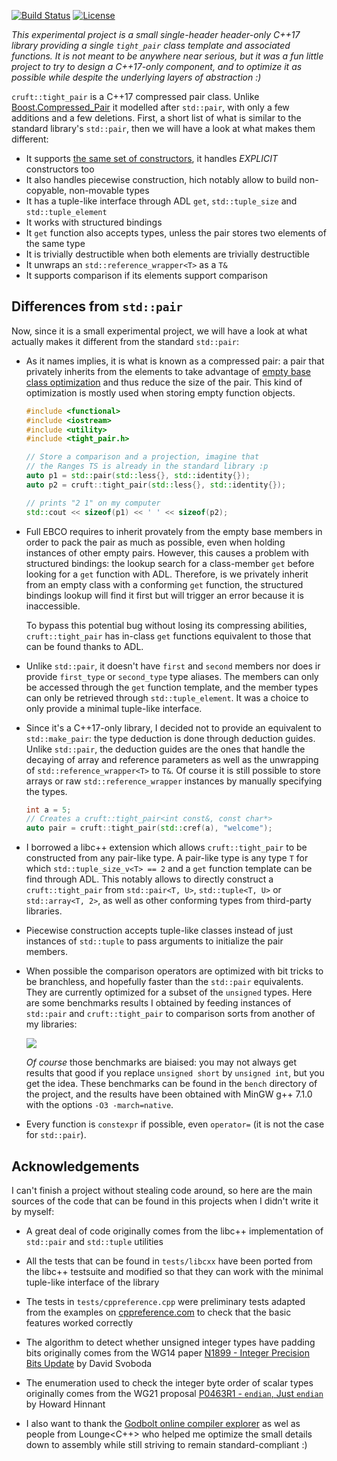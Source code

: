[![Build Status](https://travis-ci.org/Morwenn/tight_pair.svg?branch=master)](https://travis-ci.org/Morwenn/tight_pair)
[![License](http://img.shields.io/:license-mit-blue.svg)](http://doge.mit-license.org)

*This experimental project is a small single-header header-only C++17 library providing a single `tight_pair` class
template and associated functions. It is not meant to be anywhere near serious, but it was a fun little project to
try to design a C++17-only component, and to optimize it as possible while despite the underlying layers of
abstraction :)*

`cruft::tight_pair` is a C++17 compressed pair class. Unlike [Boost.Compressed_Pair](http://www.boost.org/doc/libs/1_65_1/libs/utility/doc/html/compressed_pair.html)
it modelled after `std::pair`, with only a few additions and a few deletions. First, a short list of what is similar to
the standard library's `std::pair`, then we will have a look at what makes them different:
- It supports [the same set of constructors](http://en.cppreference.com/w/cpp/utility/pair/pair), it handles *EXPLICIT* constructors too
- It also handles piecewise construction, hich notably allow to build non-copyable, non-movable types
- It has a tuple-like interface through ADL `get`, `std::tuple_size` and `std::tuple_element`
- It works with structured bindings
- It `get` function also accepts types, unless the pair stores two elements of the same type
- It is trivially destructible when both elements are trivially destructible
- It unwraps an `std::reference_wrapper<T>` as a `T&`
- It supports comparison if its elements support comparison

## Differences from `std::pair`

Now, since it is a small experimental project, we will have a look at what actually makes it different from the
standard `std::pair`:
- As it names implies, it is what is known as a compressed pair: a pair that privately inherits from the elements to
  take advantage of [empty base class optimization](http://en.cppreference.com/w/cpp/language/ebo) and thus reduce the
  size of the pair. This kind of optimization is mostly used when storing empty function objects.

  ```cpp
  #include <functional>
  #include <iostream>
  #include <utility>
  #include <tight_pair.h>

  // Store a comparison and a projection, imagine that
  // the Ranges TS is already in the standard library :p
  auto p1 = std::pair(std::less{}, std::identity{});
  auto p2 = cruft::tight_pair(std::less{}, std::identity{});

  // prints "2 1" on my computer
  std::cout << sizeof(p1) << ' ' << sizeof(p2);
  ```

- Full EBCO requires to inherit provately from the empty base members in order to pack the pair as much as possible,
  even when holding instances of other empty pairs. However, this causes a problem with structured bindings: the
  lookup search for a class-member `get` before looking for a `get` function with ADL. Therefore, is we privately
  inherit from an empty class with a conforming `get` function, the structured bindings lookup will find it first
  but will trigger an error because it is inaccessible.

  To bypass this potential bug without losing its compressing abilities, `cruft::tight_pair` has in-class `get`
  functions equivalent to those that can be found thanks to ADL.

- Unlike `std::pair`, it doesn't have `first` and `second` members nor does ir provide `first_type` or `second_type`
  type aliases. The members can only be accessed through the `get` function template, and the member types can only be
  retrieved through `std::tuple_element`. It was a choice to only provide a minimal tuple-like interface.

- Since it's a C++17-only library, I decided not to provide an equivalent to `std::make_pair`: the type deduction is
  done through deduction guides. Unlike `std::pair`, the deduction guides are the ones that handle the decaying of
  array and reference parameters as well as the unwrapping of `std::reference_wrapper<T>` to `T&`. Of course it is
  still possible to store arrays or raw `std::reference_wrapper` instances by manually specifying the types.

  ```cpp
  int a = 5;
  // Creates a cruft::tight_pair<int const&, const char*>
  auto pair = cruft::tight_pair(std::cref(a), "welcome");
  ```

- I borrowed a libc++ extension which allows `cruft::tight_pair` to be constructed from any pair-like type. A pair-like
  type is any type `T` for which `std::tuple_size_v<T> == 2` and a `get` function template can be find through ADL.
  This notably allows to directly construct a `cruft::tight_pair` from `std::pair<T, U>`, `std::tuple<T, U>` or
  `std::array<T, 2>`, as well as other conforming types from third-party libraries.

- Piecewise construction accepts tuple-like classes instead of just instances of `std::tuple` to pass arguments to
  initialize the pair members.

- When possible the comparison operators are optimized with bit tricks to be branchless, and hopefully faster than the
  `std::pair` equivalents. They are currently optimized for a subset of the `unsigned` types. Here are some benchmarks
  results I obtained by feeding instances of `std::pair` and `cruft::tight_pair` to comparison sorts from another of my
  libraries:

  ![](https://i.imgur.com/4wRL5i1.png)

  *Of course* those benchmarks are biaised: you may not always get results that good if you replace `unsigned short` by
  `unsigned int`, but you get the idea. These benchmarks can be found in the `bench` directory of the project, and the
  results have been obtained with MinGW g++ 7.1.0 with the options `-O3 -march=native`.

- Every function is `constexpr` if possible, even `operator=` (it is not the case for `std::pair`).

## Acknowledgements

I can't finish a project without stealing code around, so here are the main sources of the code that can be found in
this projects when I didn't write it by myself:

* A great deal of code originally comes from the libc++ implementation of `std::pair` and `std::tuple` utilities

* All the tests that can be found in `tests/libcxx` have been ported from the libc++ testsuite and modified so that
  they can work with the minimal tuple-like interface of the library

* The tests in `tests/cppreference.cpp` were preliminary tests adapted from the examples on [cppreference.com](cppreference.com)
  to check that the basic features worked correctly

* The algorithm to detect whether unsigned integer types have padding bits originally comes from the WG14 paper
  [N1899 - Integer Precision Bits Update](http://www.open-std.org/jtc1/sc22/wg14/www/docs/n1899.pdf) by David Svoboda

* The enumeration used to check the integer byte order of scalar types originally comes from the WG21 proposal
  [P0463R1 - `endian`, Just `endian`](http://www.open-std.org/jtc1/sc22/wg21/docs/papers/2017/p0463r1.html) by Howard Hinnant

* I also want to thank the [Godbolt online compiler explorer](https://godbolt.org/) as wel as people from Lounge<C++>
  who helped me optimize the small details down to assembly while still striving to remain standard-compliant :)
